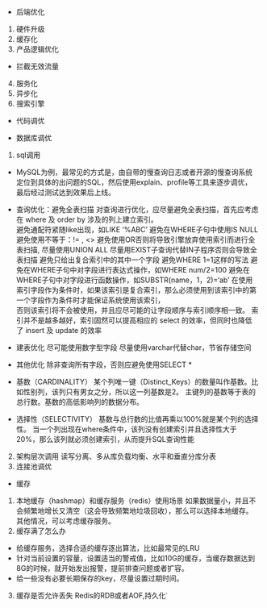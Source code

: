 - 后端优化
1. 硬件升级
2. 缓存化
3. 产品逻辑优化
- 拦截无效流量
4. 服务化
5. 异步化
6. 搜索引擎

- 代码调优

- 数据库调优
1. sql调用
* MySQL为例，最常见的方式是，由自带的慢查询日志或者开源的慢查询系统定位到具体的出问题的SQL，然后使用explain、profile等工具来逐步调优，最后经过测试达到效果后上线。

* 查询优化：避免全表扫描
对查询进行优化，应尽量避免全表扫描，首先应考虑在 where 及 order by 涉及的列上建立索引。	
避免通配符紧随like出现，如LIKE ‘%ABC’
避免在WHERE子句中使用IS NULL
避免使用不等于：!= , <>
避免使用OR否则将导致引擎放弃使用索引而进行全表扫描, 尽量使用UNION ALL
尽量用EXIST子查询代替IN子程序否则会导致全表扫描
避免只给出复合索引中的其中一个字段
避免WHERE 1=1这样的写法
避免在WHERE子句中对字段进行表达式操作，如WHERE num/2=100
避免在WHERE子句中对字段进行函数操作，如SUBSTR(name，1，2)=‘ab’
在使用索引字段作为条件时，如果该索引是复合索引，那么必须使用到该索引中的第一个字段作为条件时才能保证系统使用该索引，	
否则该索引将不会被使用，并且应尽可能的让字段顺序与索引顺序相一致。
索引并不是越多越好，索引固然可以提高相应的 select 的效率，但同时也降低了 insert 及 update 的效率
* 建表优化
尽可能使用数字型字段
尽量使用varchar代替char，节省存储空间
* 其他优化
除非查询所有字段，否则应避免使用SELECT *
* 基数（CARDINALITY）
某个列唯一键（Distinct_Keys）的数量叫作基数。比如性别列，该列只有男女之分，所以这一列基数是2。
主键列的基数等于表的总行数。基数的高低影响列的数据分布。
* 选择性（SELECTIVITY）
基数与总行数的比值再乘以100%就是某个列的选择性。
当一个列出现在where条件中，该列没有创建索引并且选择性大于20%，那么该列就必须创建索引，从而提升SQL查询性能

2. 架构层次调用
读写分离、多从库负载均衡、水平和垂直分库分表
3. 连接池调优

- 缓存
1. 本地缓存（hashmap）和缓存服务（redis）使用场景
如果数据量小，并且不会频繁地增长又清空（这会导致频繁地垃圾回收），那么可以选择本地缓存。
其他情况，可以考虑缓存服务。
2. 缓存满了怎么办
* 给缓存服务，选择合适的缓存逐出算法，比如最常见的LRU
* 针对当前设置的容量，设置适当的警戒值，比如10G的缓存，当缓存数据达到8G的时候，就开始发出报警，提前排查问题或者扩容。
* 给一些没有必要长期保存的key，尽量设置过期时间。
3. 缓存是否允许丢失
Redis的RDB或者AOF,持久化˙


